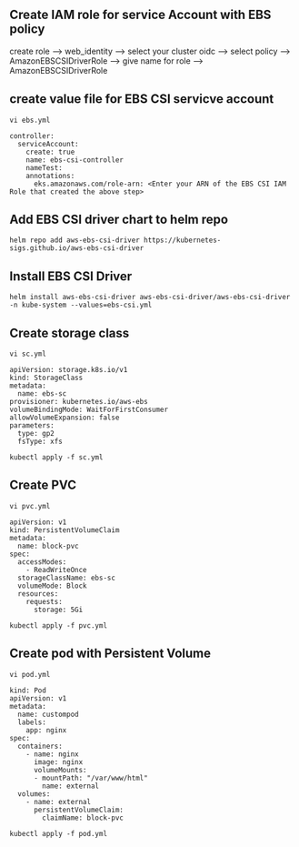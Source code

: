 ## Create IAM role for service Account with EBS policy

create role -->  web_identity --> select your cluster oidc --> select policy --> AmazonEBSCSIDriverRole --> give name for role -->  AmazonEBSCSIDriverRole



## create value file for EBS CSI servicve account 
~~~
vi ebs.yml
~~~
~~~
controller:
  serviceAccount:
    create: true
    name: ebs-csi-controller
    nameTest:
    annotations:
      eks.amazonaws.com/role-arn: <Enter your ARN of the EBS CSI IAM Role that created the above step>
~~~

## Add EBS CSI driver chart to helm repo
~~~
helm repo add aws-ebs-csi-driver https://kubernetes-sigs.github.io/aws-ebs-csi-driver
~~~

## Install EBS CSI Driver  
~~~
helm install aws-ebs-csi-driver aws-ebs-csi-driver/aws-ebs-csi-driver -n kube-system --values=ebs-csi.yml
~~~

## Create storage class
~~~
vi sc.yml
~~~
~~~
apiVersion: storage.k8s.io/v1
kind: StorageClass
metadata:
  name: ebs-sc
provisioner: kubernetes.io/aws-ebs
volumeBindingMode: WaitForFirstConsumer
allowVolumeExpansion: false
parameters:
  type: gp2
  fsType: xfs
~~~
~~~
kubectl apply -f sc.yml
~~~

## Create PVC 
~~~
vi pvc.yml
~~~
~~~
apiVersion: v1
kind: PersistentVolumeClaim
metadata:
  name: block-pvc
spec:
  accessModes:
    - ReadWriteOnce
  storageClassName: ebs-sc
  volumeMode: Block
  resources:
    requests:
      storage: 5Gi
~~~
~~~
kubectl apply -f pvc.yml
~~~
## Create pod with Persistent Volume
~~~
vi pod.yml
~~~
~~~
kind: Pod
apiVersion: v1
metadata:
  name: custompod
  labels:
    app: nginx
spec:
  containers:
    - name: nginx
      image: nginx
      volumeMounts:
      - mountPath: "/var/www/html"
        name: external
  volumes:
    - name: external
      persistentVolumeClaim:
        claimName: block-pvc
~~~
~~~
kubectl apply -f pod.yml
~~~
